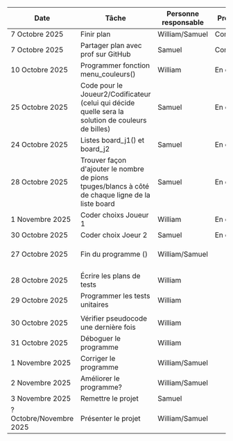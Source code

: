 | Date                    | Tâche                                                                                              | Personne responsable | Progrès  |
|-------------------------|----------------------------------------------------------------------------------------------------|----------------------|----------|
| 7 Octobre 2025          | Finir plan                                                                                         | William/Samuel       | Complété |
| 7 Octobre 2025          | Partager plan avec prof sur GitHub                                                                 | Samuel               | Complété |
| 10 Octobre 2025         | Programmer fonction menu_couleurs()                                                                | William              | En cours |
| 25 Octobre  2025        | Code pour le Joueur2/Codificateur (celui qui décide quelle sera la solution de couleurs de billes) | Samuel               | En cours |
| 24 Octobre 2025         | Listes board_j1() et board_j2                                                                      | Samuel               | En cours |
| 28 Octobre 2025         | Trouver façon d'ajouter le nombre de pions tpuges/blancs à côté de chaque ligne de la liste board  | Samuel               | En cours |
| 1 Novembre 2025         | Coder choixs Joueur 1                                                                              | William              | En cours |
| 30 Octobre 2025         | Coder choix Joeur 2                                                                                | Samuel               | En cours |
|                         |                                                                                                    |                      |          |
|                         |                                                                                                    |                      |          |
|                         |                                                                                                    |                      |          |
| 27 Octobre 2025         | Fin du programme ()                                                                                | William/Samuel       |          |
|                         |                                                                                                    |                      |          |
|                         |                                                                                                    |                      |          |
|                         |                                                                                                    |                      |          |
|                         |                                                                                                    |                      |          |
| 28 Octobre 2025         | Écrire les plans de tests                                                                          | William              |          |
| 29 Octobre 2025         | Programmer les tests unitaires                                                                     | William              |          |
|                         |                                                                                                    |                      |          |
| 30 Octobre 2025         | Vérifier pseudocode une dernière fois                                                              | William              |          |
| 31 Octobre 2025         | Déboguer le programme                                                                              | William              |          |
| 1 Novembre 2025         | Corriger le programme                                                                              | William/Samuel       |          |
| 2 Novembre 2025         | Améliorer le programme?                                                                            | William/Samuel       |          |
| 3 Novembre 2025         | Remettre le projet                                                                                 | Samuel               |          |
| ? Octobre/Novembre 2025 | Présenter le projet                                                                                | William/Samuel       |          |
